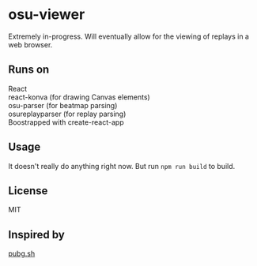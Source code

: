 osu-viewer
=====
Extremely in-progress. Will eventually allow for the viewing of replays in a web browser.

Runs on
-----
React  
react-konva (for drawing Canvas elements)  
osu-parser (for beatmap parsing)  
osureplayparser (for replay parsing)  
Boostrapped with create-react-app  

Usage
-----
It doesn't really do anything right now. But run `npm run build` to build.

License
-----
MIT

Inspired by
-----
[pubg.sh](https://pubg.sh/)
